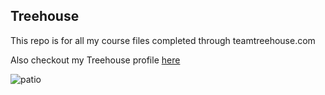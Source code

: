 ## Treehouse

This repo is for all my course files completed through teamtreehouse.com

Also checkout my Treehouse profile [here](https://teamtreehouse.com/ephraimvanfleet)

![patio](https://user-images.githubusercontent.com/71136191/92949877-cb4ed880-f429-11ea-85be-acfab2bbffd3.jpg)
